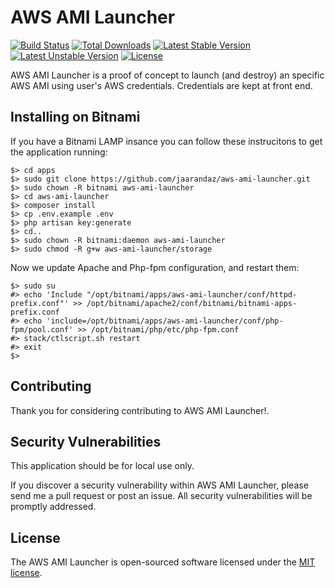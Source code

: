 # AWS AMI Launcher

[![Build Status](https://travis-ci.org/laravel/framework.svg)](https://travis-ci.org/laravel/framework)
[![Total Downloads](https://poser.pugx.org/laravel/framework/d/total.svg)](https://packagist.org/packages/laravel/framework)
[![Latest Stable Version](https://poser.pugx.org/laravel/framework/v/stable.svg)](https://packagist.org/packages/laravel/framework)
[![Latest Unstable Version](https://poser.pugx.org/laravel/framework/v/unstable.svg)](https://packagist.org/packages/laravel/framework)
[![License](https://poser.pugx.org/laravel/framework/license.svg)](https://packagist.org/packages/laravel/framework)

AWS AMI Launcher is a proof of concept to launch (and destroy) an specific AWS AMI using user's AWS credentials. Credentials are kept at front end.

## Installing on Bitnami

If you have a Bitnami LAMP insance you can follow these instrucitons to get the application running:

```
$> cd apps
$> sudo git clone https://github.com/jaarandaz/aws-ami-launcher.git
$> sudo chown -R bitnami aws-ami-launcher
$> cd aws-ami-launcher
$> composer install
$> cp .env.example .env
$> php artisan key:generate
$> cd..
$> sudo chown -R bitnami:daemon aws-ami-launcher
$> sudo chmod -R g+w aws-ami-launcher/storage
```

Now we update Apache and Php-fpm configuration, and restart them:

```
$> sudo su
#> echo 'Include "/opt/bitnami/apps/aws-ami-launcher/conf/httpd-prefix.conf"' >> /opt/bitnami/apache2/conf/bitnami/bitnami-apps-prefix.conf
#> echo 'include=/opt/bitnami/apps/aws-ami-launcher/conf/php-fpm/pool.conf' >> /opt/bitnami/php/etc/php-fpm.conf
#> stack/ctlscript.sh restart
#> exit
$>
```

## Contributing

Thank you for considering contributing to AWS AMI Launcher!.

## Security Vulnerabilities

This application should be for local use only.

If you discover a security vulnerability within AWS AMI Launcher, please send me a pull request or post an issue. All security vulnerabilities will be promptly addressed.

## License

The AWS AMI Launcher is open-sourced software licensed under the [MIT license](http://opensource.org/licenses/MIT).

